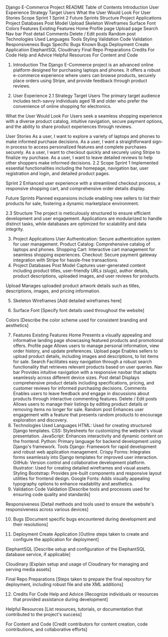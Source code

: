 Django E-Commerce Project README
Table of Contents
Introduction
User Experience
Strategy
Target Users
What the User Would Look For
User Stories
Scope
Sprint 1
Sprint 2
Future Sprints
Structure
Project Applications
Project Databases
Post Model
Upload
Skeleton
Wireframes
Surface
Font
Colors
Features
Existing Features
Home
Profile page
Upload page
Search
Nav bar
Post detail
Comments
Delete / Edit posts
Random post
Technologies Used
Languages
Tools
Styling
Validation
Code Validation
Responsiveness
Bugs
Specific Bugs
Known Bugs
Deployment
Create Application
ElephantSQL
Cloudinary
Final Repo Preparations
Credits
For Code Help and Advice
Helpful Resources
For Content and Code
1. Introduction
The Django E-Commerce project is an advanced online platform designed for purchasing laptops and phones. It offers a robust e-commerce experience where users can browse products, securely place orders using Stripe, and provide feedback through product reviews.

2. User Experience
2.1 Strategy
Target Users
The primary target audience includes tech-savvy individuals aged 18 and older who prefer the convenience of online shopping for electronics.

What the User Would Look For
Users seek a seamless shopping experience with a diverse product catalog, intuitive navigation, secure payment options, and the ability to share product experiences through reviews.

User Stories
As a user, I want to explore a variety of laptops and phones to make informed purchase decisions.
As a user, I want a straightforward sign-in process to access personalized features and complete purchases securely.
As a user, I want to checkout quickly and securely using Stripe to finalize my purchase.
As a user, I want to leave detailed reviews to help other shoppers make informed decisions.
2.2 Scope
Sprint 1
Implemented essential functionalities including the homepage, navigation bar, user registration and login, and detailed product pages.

Sprint 2
Enhanced user experience with a streamlined checkout process, a responsive shopping cart, and comprehensive order details display.

Future Sprints
Planned expansions include enabling new sellers to list their products for sale, fostering a dynamic marketplace environment.

2.3 Structure
The project is meticulously structured to ensure efficient development and user engagement. Applications are modularized to handle distinct tasks, while databases are optimized for scalability and data integrity.

3. Project Applications
User Authentication: Secure authentication system for user management.
Product Catalog: Comprehensive catalog of laptops and phones.
Shopping Cart: Interactive cart management for seamless shopping experiences.
Checkout: Secure payment gateway integration with Stripe for hassle-free transactions.
4. Project Databases
Post Model
Captures user-generated content including product titles, user-friendly URLs (slugs), author details, product descriptions, uploaded images, and user reviews for products.

Upload
Manages uploaded product artwork details such as titles, descriptions, images, and pricing information.

5. Skeleton
Wireframes
[Add detailed wireframes here]

6. Surface
Font
[Specify font details used throughout the website]

Colors
[Describe the color scheme used for consistent branding and aesthetics]

7. Features
Existing Features
Home
Presents a visually appealing and informative landing page showcasing featured products and promotional offers.
Profile page
Allows users to manage personal information, view order history, and update preferences.
Upload page
Enables sellers to upload product details, including images and descriptions, to list items for sale.
Search
Facilitates easy navigation through a robust search functionality that retrieves relevant products based on user queries.
Nav bar
Provides intuitive navigation with a responsive navbar that adapts seamlessly across different device sizes.
Post detail
Displays comprehensive product details including specifications, pricing, and customer reviews for informed purchasing decisions.
Comments
Enables users to leave feedback and engage in discussions about products through interactive commenting features.
Delete / Edit posts
Allows users to manage their listings by editing product details or removing items no longer for sale.
Random post
Enhances user engagement with a feature that presents random products to encourage exploration and discovery.
8. Technologies Used
Languages
HTML: Used for creating structured Django templates.
CSS: Stylesheets for customizing the website's visual presentation.
JavaScript: Enhances interactivity and dynamic content on the frontend.
Python: Primary language for backend development using Django's framework.
Tools
Django: Framework for rapid development and robust web application management.
Crispy Forms: Integrates forms seamlessly into Django templates for improved user interaction.
GitHub: Version control and collaborative development platform.
Illustrator: Used for creating detailed wireframes and visual assets.
Styling
Bootstrap: Provides pre-built components and responsive layout utilities for frontend design.
Google Fonts: Adds visually appealing typography options to enhance readability and aesthetics.
9. Validation
Code Validation
[Describe tools and processes used for ensuring code quality and standards]

Responsiveness
[Detail methods and tools used to ensure the website's responsiveness across various devices]

10. Bugs
[Document specific bugs encountered during development and their resolutions]

11. Deployment
Create Application
[Outline steps taken to create and configure the application for deployment]

ElephantSQL
[Describe setup and configuration of the ElephantSQL database service, if applicable]

Cloudinary
[Explain setup and usage of Cloudinary for managing and serving media assets]

Final Repo Preparations
[Steps taken to prepare the final repository for deployment, including robust file and site XML additions]

12. Credits
For Code Help and Advice
[Recognize individuals or resources that provided assistance during development]

Helpful Resources
[List resources, tutorials, or documentation that contributed to the project's success]

For Content and Code
[Credit contributors for content creation, code contributions, and collaborative efforts]
